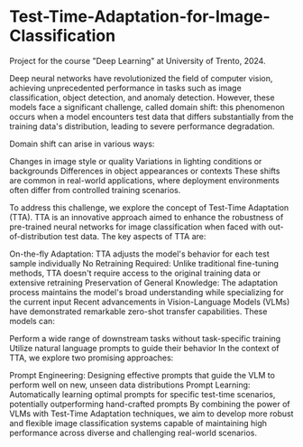 # Test-Time-Adaptation-for-Image-Classification
Project for the course "Deep Learning" at University of Trento, 2024.

Deep neural networks have revolutionized the field of computer vision, achieving unprecedented performance in tasks such as image classification, object detection, and anomaly detection. However, these models face a significant challenge, called domain shift: this phenomenon occurs when a model encounters test data that differs substantially from the training data's distribution, leading to severe performance degradation.

Domain shift can arise in various ways:

Changes in image style or quality
Variations in lighting conditions or backgrounds
Differences in object appearances or contexts
These shifts are common in real-world applications, where deployment environments often differ from controlled training scenarios.

To address this challenge, we explore the concept of Test-Time Adaptation (TTA). TTA is an innovative approach aimed to enhance the robustness of pre-trained neural networks for image classification when faced with out-of-distribution test data. The key aspects of TTA are:

On-the-fly Adaptation: TTA adjusts the model's behavior for each test sample individually
No Retraining Required: Unlike traditional fine-tuning methods, TTA doesn't require access to the original training data or extensive retraining
Preservation of General Knowledge: The adaptation process maintains the model's broad understanding while specializing for the current input
Recent advancements in Vision-Language Models (VLMs) have demonstrated remarkable zero-shot transfer capabilities. These models can:

Perform a wide range of downstream tasks without task-specific training
Utilize natural language prompts to guide their behavior
In the context of TTA, we explore two promising approaches:

Prompt Engineering: Designing effective prompts that guide the VLM to perform well on new, unseen data distributions
Prompt Learning: Automatically learning optimal prompts for specific test-time scenarios, potentially outperforming hand-crafted prompts
By combining the power of VLMs with Test-Time Adaptation techniques, we aim to develop more robust and flexible image classification systems capable of maintaining high performance across diverse and challenging real-world scenarios.
